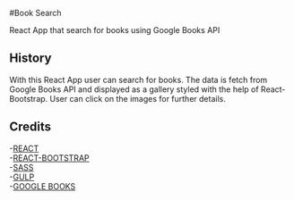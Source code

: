 #Book Search

React App that search for books using Google Books API


## History
With this React App user can search for books. The data is fetch from Google Books API and displayed as a gallery styled with the help of React-Bootstrap.
User can click on the images for further details.

## Credits

-[REACT](https://reactjs.org/)  
-[REACT-BOOTSTRAP](https://react-bootstrap.github.io/)  
-[SASS](http://sass-lang.com/)   
-[GULP](https://gulpjs.com/)  
-[GOOGLE BOOKS](https://developers.google.com/books/) 
  






